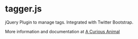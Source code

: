 tagger.js
=========

jQuery Plugin to manage tags. Integrated with Twitter Bootstrap.

More information and documentation at [A Curious Animal](http://acuriousanimal.com/blog/2012/12/26/tagger-a-jquery-plugin-to-manage-tags/)
